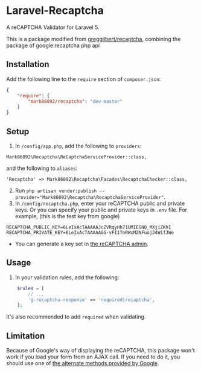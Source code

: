 Laravel-Recaptcha
=========

A reCAPTCHA Validator for Laravel 5.

This is a package modified from [greggilbert/recaptcha](https://github.com/greggilbert/recaptcha), combining the package of google recaptcha php api

## Installation

Add the following line to the `require` section of `composer.json`:

```json
{
    "require": {
        "mark86092/recaptcha": "dev-master"
    }
}
```

## Setup

1. In `/config/app.php`, add the following to `providers`:
  
  ```
  Mark86092\Recaptcha\ReCaptchaServiceProvider::class,
  ```
  and the following to `aliases`:
  ```
  'Recaptcha' => Mark86092\Recaptcha\Facades\RecaptchaChecker::class,
  ```
2. Run `php artisan vendor:publish --provider="Mark86092\Recaptcha\RecaptchaServiceProvider"`.
3. In `/config/recaptcha.php`, enter your reCAPTCHA public and private keys. Or you can specify your public and private keys in `.env` file.
For example, (this is the test key from google)
```
RECAPTCHA_PUBLIC_KEY=6LeIxAcTAAAAAJcZVRqyHh71UMIEGNQ_MXjiZKhI
RECAPTCHA_PRIVATE_KEY=6LeIxAcTAAAAAGG-vFI1TnRWxMZNFuojJ4WifJWe
```

  * You can generate a key set in [the reCAPTCHA admin](https://www.google.com/recaptcha/admin).

## Usage

1. In your validation rules, add the following:

```php
    $rules = [
        // ...
        'g-recaptcha-response' => 'required|recaptcha',
    ];
```

It's also recommended to add `required` when validating.

## Limitation

Because of Google's way of displaying the reCAPTCHA, this package won't work if you load your form from an AJAX call.
If you need to do it, you should use one of [the alternate methods provided by Google](https://developers.google.com/recaptcha/docs/display?csw=1).
